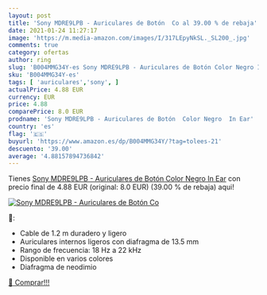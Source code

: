 ```yaml
---
layout: post
title: 'Sony MDRE9LPB - Auriculares de Botón  Co al 39.00 % de rebaja'
date: 2021-01-24 11:27:17
image: 'https://m.media-amazon.com/images/I/317LEpyNkSL._SL200_.jpg'
comments: true
category: ofertas
author: ring
slug: 'B004MMG34Y-es Sony MDRE9LPB - Auriculares de Botón Color Negro In Ear'
sku: 'B004MMG34Y-es'
tags: [ 'auriculares','sony', ]
actualPrice: 4.88 EUR
currency: EUR
price: 4.88
comparePrice: 8.0 EUR
prodname: 'Sony MDRE9LPB - Auriculares de Botón  Color Negro  In Ear'
country: 'es'
flag: '🇪🇸'
buyurl: 'https://www.amazon.es/dp/B004MMG34Y/?tag=tolees-21'
descuento: '39.00'
average: '4.88157894736842'
---
```


Tienes [Sony MDRE9LPB - Auriculares de Botón  Color Negro  In Ear](https://www.amazon.es/dp/B004MMG34Y/?tag=tolees-21) con precio final de  4.88 EUR (original: 8.0 EUR) (39.00 %  de rebaja) aqui!

[![Sony MDRE9LPB - Auriculares de Botón  Co](https://m.media-amazon.com/images/I/317LEpyNkSL._SL200_.jpg)](https://www.amazon.es/dp/B004MMG34Y/?tag=tolees-21)

🔎:

- Cable de 1.2 m duradero y ligero
- Auriculares internos ligeros con diafragma de 13.5 mm
- Rango de frecuencia: 18 Hz a 22 kHz
- Disponible en varios colores
- Diafragma de neodimio

[🛒 Comprar!!!](https://www.amazon.es/dp/B004MMG34Y/?tag=tolees-21)
